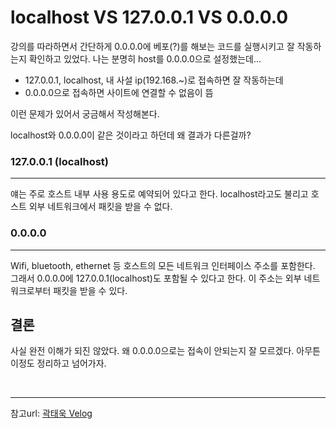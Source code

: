 # localhost VS 127.0.0.1 VS 0.0.0.0

강의를 따라하면서 간단하게 0.0.0.0에 베포(?)를 해보는 코드를 실행시키고 잘 작동하는지 확인하고 있었다. 나는 분명히 host를 0.0.0.0으로 설정했는데...
- 127.0.0.1, localhost, 내 사설 ip(192.168.~)로 접속하면 잘 작동하는데
- 0.0.0.0으로 접속하면 사이트에 연결할 수 없음이 뜸

이런 문제가 있어서 궁금해서 작성해본다.

localhost와 0.0.0.0이 같은 것이라고 하던데 왜 결과가 다른걸까?

### 127.0.0.1 (localhost)
---
얘는 주로 호스트 내부 사용 용도로 예약되어 있다고 한다. localhost라고도 불리고 호스트 외부 네트워크에서 패킷을 받을 수 없다.

### 0.0.0.0
---
Wifi, bluetooth, ethernet 등 호스트의 모든 네트워크 인터페이스 주소를 포함한다. 그래서 0.0.0.0에 127.0.0.1(localhost)도 포함될 수 있다고 한다. 이 주소는 외부 네트워크로부터 패킷을 받을 수 있다.

## 결론
사실 완전 이해가 되진 않았다. 왜 0.0.0.0으로는 접속이 안되는지 잘 모르겠다. 아무튼 이정도 정리하고 넘어가자.

<br/>

---
참고url: [곽태욱 Velog](https://velog.io/@gwak2837/127.0.0.1localhost-vs-0.0.0.0)
